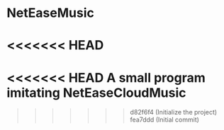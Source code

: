 # NetEaseMusic
<<<<<<< HEAD
=======
<<<<<<< HEAD
A small program imitating NetEaseCloudMusic
=======
>>>>>>> d82f6f4 (Initialize the project)
>>>>>>> fea7ddd (Initial commit)
